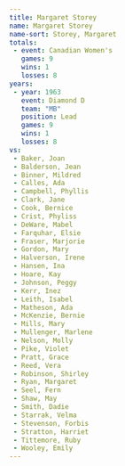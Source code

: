 ```yaml
---
title: Margaret Storey
name: Margaret Storey
name-sort: Storey, Margaret
totals:
 - event: Canadian Women's
   games: 9
   wins: 1
   losses: 8
years:
 - year: 1963
   event: Diamond D
   team: "MB"
   position: Lead
   games: 9
   wins: 1
   losses: 8
vs:
 - Baker, Joan
 - Balderson, Jean
 - Binner, Mildred
 - Calles, Ada
 - Campbell, Phyllis
 - Clark, Jane
 - Cook, Bernice
 - Crist, Phyliss
 - DeWare, Mabel
 - Farquhar, Elsie
 - Fraser, Marjorie
 - Gordon, Mary
 - Halverson, Irene
 - Hansen, Ina
 - Hoare, Kay
 - Johnson, Peggy
 - Kerr, Inez
 - Leith, Isabel
 - Matheson, Ada
 - McKenzie, Bernie
 - Mills, Mary
 - Mullenger, Marlene
 - Nelson, Molly
 - Pike, Violet
 - Pratt, Grace
 - Reed, Vera
 - Robinson, Shirley
 - Ryan, Margaret
 - Seel, Fern
 - Shaw, May
 - Smith, Dadie
 - Starrak, Velma
 - Stevenson, Forbis
 - Stratton, Harriet
 - Tittemore, Ruby
 - Wooley, Emily
---
```

